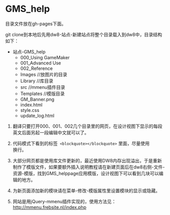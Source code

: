 GMS_help
========

目录文件放在gh-pages下面。

git clone到本地后先用dw8-站点-新建站点将整个目录载入到dw8中，目录结构如下：
- 站点-GMS_help
  + 000_Using GameMaker    
  + 001_Advanced Use
  + 002_Reference
  + Images    //放图片的目录
  + Library   //库目录
  + src       //mmenu插件目录
  + Templates  //模版目录
  + GM_Banner.png
  + index.html
  + style.css
  + update_log.html

1. 翻译只要打开000、001、002几个目录里的网页，在设计视图下显示的每段英文后面另起一段编辑中文就可以了。

2. 代码模式下看到的标签` <blockquote></blockquote>` 里面，尽量使用<br>换行。

3. 大部分网页都是使用库文件更新的，最近使用DW8内存出现溢出，于是重新制作了模版文件，如果要额外插入说明教程请在新建页面后在dw8右侧-文件-资源-模版，找到GMS_helppage应用模版，设计视图下可以看到几块可以编辑的地方。

4. 为新页面添加新的模块请在菜单-修改-模版属性里设置模块的显示或隐藏。

5. 网站是用jQuery-mmenu插件实现的，使用方法见：http://mmenu.frebsite.nl/index.php
